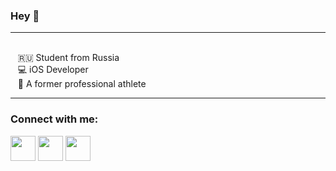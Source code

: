 ### Hey 👋
___

<br /> &nbsp; &nbsp;🇷🇺 Student from Russia
<br /> &nbsp; &nbsp;💻 iOS Developer
<br /> &nbsp; &nbsp;🥋 A former professional athlete

___

### Connect with me:


[<img src="https://user-images.githubusercontent.com/77940475/133942036-326f4cdc-e83c-4901-a04e-216247b6b9c3.png" height='40'>][telegram]
[<img src="https://user-images.githubusercontent.com/77940475/133942086-c0dd878a-517d-46b3-99ec-a486ea069616.png" height='40'>][instagram]
[<img src="https://user-images.githubusercontent.com/77940475/133942037-666a9431-779e-4b96-88ba-609110e7b1b4.png" height='40'>][linkedin]

[linkedin]: https://www.linkedin.com/in/danil-nurgaliev-359148201/
[instagram]: https://www.instagram.com/dankehotfire/
[telegram]: https://t.me/nurgalievd